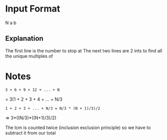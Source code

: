# Input Format
N
a
b

## Explanation
The first line is the number to stop at
The next two lines are 2 ints to find all the unique multiples of

# Notes
    3 + 6 + 9 + 12 + ... + N
  = 3(1 + 2 + 3 + 4 + ... + N/3

    1 + 2 + 3 + ... + N/3 = N/3 * (N + 1)/3)/2

 => 3*((N/3)*((N+1)/3)/2)

The lcm is counted twice (inclusion exclusion principle) so we have to subtract it from our total
